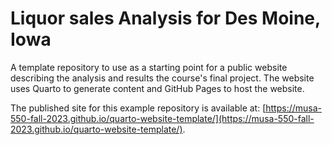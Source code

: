 # Liquor sales Analysis for Des Moine, Iowa
A template repository to use as a starting point for a public website describing
the analysis and results the course's final project. The website uses
Quarto to generate content and GitHub Pages to host the website.

The published site for this example repository is available at: [https://musa-550-fall-2023.github.io/quarto-website-template/](https://musa-550-fall-2023.github.io/quarto-website-template/).
